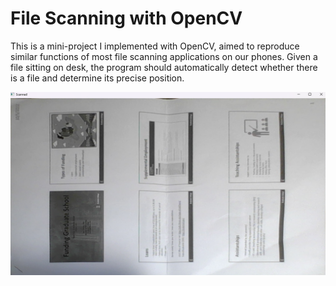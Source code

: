 # File Scanning with OpenCV
This is a mini-project I implemented with OpenCV, aimed to reproduce similar functions of most file scanning applications on our phones. Given a file sitting on desk, the program should automatically detect whether there is a file and determine its precise position. 

![My Image](./scanned.png)
